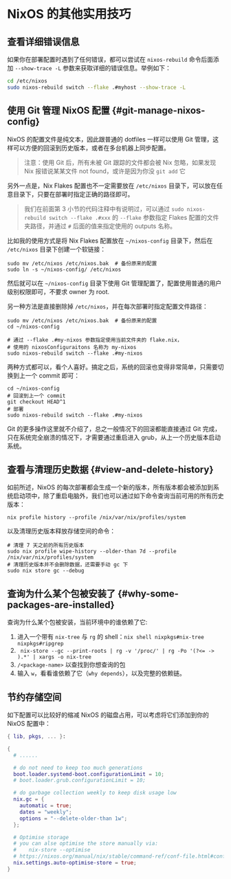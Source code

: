 # NixOS 的其他实用技巧

## 查看详细错误信息

如果你在部署配置时遇到了任何错误，都可以尝试在 `nixos-rebuild` 命令后面添加 `--show-trace -L` 参数来获取详细的错误信息。举例如下：

```bash
cd /etc/nixos
sudo nixos-rebuild switch --flake .#myhost --show-trace -L
```

## 使用 Git 管理 NixOS 配置 {#git-manage-nixos-config}

NixOS 的配置文件是纯文本，因此跟普通的 dotfiles 一样可以使用 Git 管理，这样可以方便的回滚到历史版本，或者在多台机器上同步配置。

> 注意：使用 Git 后，所有未被 Git 跟踪的文件都会被 Nix 忽略，如果发现 Nix 报错说某某文件 not found，或许是因为你没 `git add` 它

另外一点是，Nix Flakes 配置也不一定需要放在 `/etc/nixos` 目录下，可以放在任意目录下，只要在部署时指定正确的路径即可。

> 我们在前面第 3 小节的代码注释中有说明过，可以通过 `sudo nixos-rebuild switch --flake .#xxx` 的 `--flake` 参数指定 Flakes 配置的文件夹路径，并通过 `#` 后面的值来指定使用的 outputs 名称。

比如我的使用方式是将 Nix Flakes 配置放在 `~/nixos-config` 目录下，然后在 `/etc/nixos` 目录下创建一个软链接：

```shell
sudo mv /etc/nixos /etc/nixos.bak  # 备份原来的配置
sudo ln -s ~/nixos-config/ /etc/nixos
```

然后就可以在 `~/nixos-config` 目录下使用 Git 管理配置了，配置使用普通的用户级别权限即可，不要求 owner 为 root.

另一种方法是直接删除掉 `/etc/nixos`，并在每次部署时指定配置文件路径：

```shell
sudo mv /etc/nixos /etc/nixos.bak  # 备份原来的配置
cd ~/nixos-config

# 通过 --flake .#my-nixos 参数指定使用当前文件夹的 flake.nix，
# 使用的 nixosConfiguraitons 名称为 my-nixos
sudo nixos-rebuild switch --flake .#my-nixos
```

两种方式都可以，看个人喜好。搞定之后，系统的回滚也变得非常简单，只需要切换到上一个 commit 即可：

```shell
cd ~/nixos-config
# 回滚到上一个 commit
git checkout HEAD^1
# 部署
sudo nixos-rebuild switch --flake .#my-nixos
```

Git 的更多操作这里就不介绍了，总之一般情况下的回滚都能直接通过 Git 完成，只在系统完全崩溃的情况下，才需要通过重启进入 grub，从上一个历史版本启动系统。

## 查看与清理历史数据 {#view-and-delete-history}

如前所述，NixOS 的每次部署都会生成一个新的版本，所有版本都会被添加到系统启动项中，除了重启电脑外，我们也可以通过如下命令查询当前可用的所有历史版本：

```shell
nix profile history --profile /nix/var/nix/profiles/system
```

以及清理历史版本释放存储空间的命令：

```shell
# 清理 7 天之前的所有历史版本
sudo nix profile wipe-history --older-than 7d --profile /nix/var/nix/profiles/system
# 清理历史版本并不会删除数据，还需要手动 gc 下
sudo nix store gc --debug
```

## 查询为什么某个包被安装了 {#why-some-packages-are-installed}

查询为什么某个包被安装，当前环境中的谁依赖了它:

1. 进入一个带有 `nix-tree` 与 `rg` 的 shell：`nix shell nixpkgs#nix-tree nixpkgs#ripgrep`
1. ` nix-store --gc --print-roots | rg -v '/proc/' | rg -Po '(?<= -> ).*' | xargs -o nix-tree`
1. `/<package-name>` 以查找到你想查询的包
1. 输入 `w`，看看谁依赖了它（`why depends`），以及完整的依赖链。


## 节约存储空间

如下配置可以比较好的缩减 NixOS 的磁盘占用，可以考虑将它们添加到你的 NixOS 配置中：

```nix
{ lib, pkgs, ... }:

{
  # ......

  # do not need to keep too much generations
  boot.loader.systemd-boot.configurationLimit = 10;
  # boot.loader.grub.configurationLimit = 10;

  # do garbage collection weekly to keep disk usage low
  nix.gc = {
    automatic = true;
    dates = "weekly";
    options = "--delete-older-than 1w";
  };

  # Optimise storage
  # you can alse optimise the store manually via:
  #    nix-store --optimise
  # https://nixos.org/manual/nix/stable/command-ref/conf-file.html#conf-auto-optimise-store
  nix.settings.auto-optimise-store = true;
}
```
